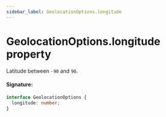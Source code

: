 ```yaml
---
sidebar_label: GeolocationOptions.longitude
---
```


# GeolocationOptions.longitude property

Latitude between `-90` and `90`.

#### Signature:

```typescript
interface GeolocationOptions {
  longitude: number;
}
```
